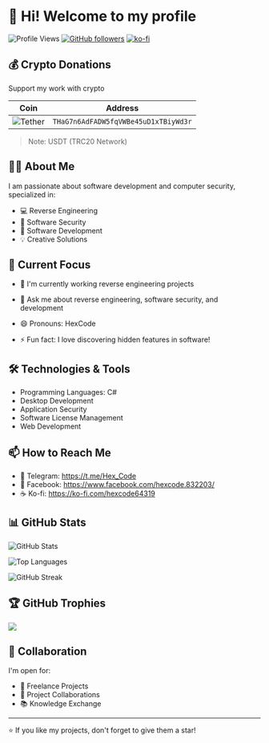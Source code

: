 # 👋 Hi! Welcome to my profile

![Profile Views](https://komarev.com/ghpvc/?username=Cracked-oss&color=blueviolet)
[![GitHub followers](https://img.shields.io/github/followers/Cracked-oss?label=Follow&style=social)](https://github.com/Cracked-oss)
[![ko-fi](https://ko-fi.com/img/githubbutton_sm.svg)](https://ko-fi.com/hexcode64319)

## 💰 Crypto Donations
Support my work with crypto

| Coin | Address |
|------|---------|
| ![Tether](https://img.shields.io/badge/Tether-50AF95?style=for-the-badge&logo=tether&logoColor=white) | `THaG7n6AdFADW5fqVWBe45uD1xTBiyWd3r` |
> Note: USDT (TRC20 Network)


## 👨‍💻 About Me
I am passionate about software development and computer security, specialized in:
- 💻 Reverse Engineering
- 🔐 Software Security
- 🚀 Software Development
- 💡 Creative Solutions


## 🌱 Current Focus
- 🔭 I'm currently working reverse engineering projects

- 💬 Ask me about reverse engineering, software security, and development
- 😄 Pronouns: HexCode
- ⚡ Fun fact: I love discovering hidden features in software!

## 🛠️ Technologies & Tools
- Programming Languages: C#
- Desktop Development
- Application Security
- Software License Management
- Web Development

## 📫 How to Reach Me
- 📱 Telegram: https://t.me/Hex_Code
- 💼 Facebook: https://www.facebook.com/hexcode.832203/
- ☕ Ko-fi: https://ko-fi.com/hexcode64319



## 📊 GitHub Stats

![GitHub Stats](https://github-readme-stats.vercel.app/api?username=Cracked-oss&show_icons=true&theme=radical)

![Top Languages](https://github-readme-stats.vercel.app/api/top-langs/?username=Cracked-oss&layout=compact&theme=radical)

![GitHub Streak](https://github-readme-streak-stats.herokuapp.com/?user=Cracked-oss&theme=radical)

## 🏆 GitHub Trophies
![](https://github-profile-trophy.vercel.app/?username=Cracked-oss&theme=radical&no-frame=false&no-bg=false&margin-w=4)

## 🤝 Collaboration
I'm open for:
- 💼 Freelance Projects
- 🤝 Project Collaborations
- 📚 Knowledge Exchange

---
⭐️ If you like my projects, don't forget to give them a star! 
